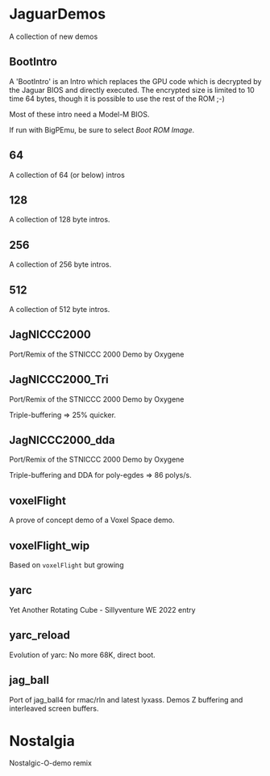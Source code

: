# JaguarDemos
A collection of new demos

## BootIntro

A 'BootIntro' is an Intro which replaces the GPU code which is decrypted by
the Jaguar BIOS and directly executed.
The encrypted size is limited to 10 time 64 bytes, though it is possible to
use the rest of the ROM ;-)

Most of these intro need a Model-M BIOS.

If run with BigPEmu, be sure to select _Boot ROM Image_.

## 64

A collection of 64 (or below) intros

## 128

A collection of 128 byte intros.

## 256

A collection of 256 byte intros.

## 512

A collection of 512 byte intros.

## JagNICCC2000

Port/Remix of the STNICCC 2000 Demo by Oxygene

## JagNICCC2000_Tri

Port/Remix of the STNICCC 2000 Demo by Oxygene

Triple-buffering => 25% quicker.

## JagNICCC2000_dda

Port/Remix of the STNICCC 2000 Demo by Oxygene

Triple-buffering and DDA for poly-egdes => 86 polys/s.

## voxelFlight

A prove of concept demo of a Voxel Space demo.

## voxelFlight_wip

Based on `voxelFlight` but growing

## yarc

Yet Another Rotating Cube - Sillyventure WE 2022 entry

## yarc_reload

Evolution of yarc: No more 68K, direct boot.

## jag_ball

Port of jag_ball4 for rmac/rln and latest lyxass.
Demos Z buffering and interleaved screen buffers.

# Nostalgia

Nostalgic-O-demo remix